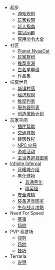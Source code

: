 - 起步
  - [游戏规则](wiki/rules.md)
  - [玩家权限](wiki/permission)
  - [新人指南](nyaa/beginners-guide.md)
  - [常见问题](wiki/faq.md)
  - [常用命令大全](tutorial/help)
- 社区
  - [Planet NyaaCat](wiki/planet-nyaacat.md)
  - [玩家群组](wiki/groups.md)
  - [推荐资源](wiki/resources.md)
  - [白名单申请](wiki/whitelist-application.md)
  - [作品集](space/works.md)
- 喵窝世界
  - [城镇村落](nyaa/realms.md)
  - [经济规则](nyaa/economic.md)
  - [维度列表](nyaa/worlds.md)
  - [服务器列表](wiki/server-network.md)
  - [创造激励计划](nyaa/creation.md)
- 玩家空间
  - [插件帮助](space/plugins.md)
  - [交通导航](space/map-navi.md)
  - [建筑教程](space/building.md)
  - [NPC 向导](space/npc.md)
  - [游戏活动](space/activities.md)
  - [主世界道具图鉴](space/items.md)
- [Infinite Infernal](inf/index)
  + [月耀城介绍](inf/lunar-flare)
  + [黑化怪物](inf/mobs)
    * [普通黑化](inf/mobs/regular.md)
    * [精英怪](inf/mobs/elite.md)
  + [安全城镇](inf/safety-towns)
  + [装备道具图鉴](inf/items)
  + [生存战斗攻略](inf/guide)
- Need For Speed
  - [赛事](nfs/events.md)
  - [场地](nfs/fields.md)
- PVP 竞技场
  - [规则](pvp/rules.md)
  - [场地](pvp/arena.md)
  - [技巧](pvp/guide.md)
- Terraria
  - [说明](terraria/server.md)
